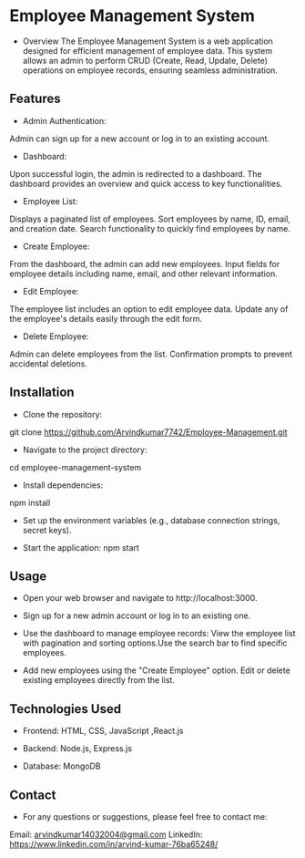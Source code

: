 # Employee Management System

- Overview
The Employee Management System is a web application designed for efficient management of employee data. This system allows an admin to perform CRUD (Create, Read, Update, Delete) operations on employee records, ensuring seamless administration.


## Features

- Admin Authentication:

Admin can sign up for a new account or log in to an existing account.

- Dashboard:

Upon successful login, the admin is redirected to a dashboard.
The dashboard provides an overview and quick access to key functionalities.

- Employee List:

Displays a paginated list of employees.
Sort employees by name, ID, email, and creation date.
Search functionality to quickly find employees by name.

- Create Employee:

From the dashboard, the admin can add new employees.
Input fields for employee details including name, email, and other relevant information.

- Edit Employee:

The employee list includes an option to edit employee data.
Update any of the employee's details easily through the edit form.

- Delete Employee:

Admin can delete employees from the list.
Confirmation prompts to prevent accidental deletions.
## Installation

- Clone the repository:

git clone https://github.com/Arvindkumar7742/Employee-Management.git

- Navigate to the project directory:

cd employee-management-system

- Install dependencies:

npm install

- Set up the environment variables (e.g., database connection strings, secret keys).

- Start the application:
npm start
## Usage

- Open your web browser and navigate to http://localhost:3000.

- Sign up for a new admin account or log in to an existing one.

- Use the dashboard to manage employee records: View the employee list with pagination and sorting options.Use the search bar to find specific employees.

- Add new employees using the "Create Employee" option. Edit or delete existing employees directly from the list.
## Technologies Used
- Frontend: HTML, CSS, JavaScript ,React.js

- Backend: Node.js, Express.js

- Database: MongoDB
## Contact

- For any questions or suggestions, please feel free to contact me:

Email: arvindkumar14032004@gmail.com
LinkedIn: https://www.linkedin.com/in/arvind-kumar-76ba65248/
